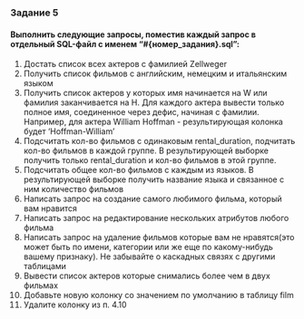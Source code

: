 ### Задание 5

#### Выполнить следующие запросы, поместив каждый запрос в отдельный SQL-файл с именем “#{номер_задания}.sql”:

1. Достать список всех актеров с фамилией Zellweger
2. Получить список фильмов с английским, немецким и итальянским языком
3. Получить список актеров у которых имя начинается на W или фамилия заканчивается на H. Для каждого актера вывести
   только полное имя, соединенное через дефис, начиная с фамилии. Например, для актера William Hoffman - результирующая
   колонка будет ‘Hoffman-William’
4. Подсчитать кол-во фильмов с одинаковым rental_duration, подчитать кол-во фильмов в каждой группе. В результирующей
   выборке получить только rental_duration и кол-во фильмов в этой группе.
5. Подсчитать общее кол-во фильмов с каждым из языков. В результирующей выборке получить название языка и связанное с
   ним количество фильмов
6. Написать запрос на создание самого любимого фильма, который вам нравится
7. Написать запрос на редактирование нескольких атрибутов любого фильма
8. Написать запрос на удаление фильмов которые вам не нравятся(это может быть по имени, категории или же еще по
   какому-нибудь вашему признаку). Не забывайте о каскадных связях с другими таблицами
9. Вывести список актеров которые снимались более чем в двух фильмах
10. Добавьте новую колонку со значением по умолчанию в таблицу film
11. Удалите колонку из п. 4.10
